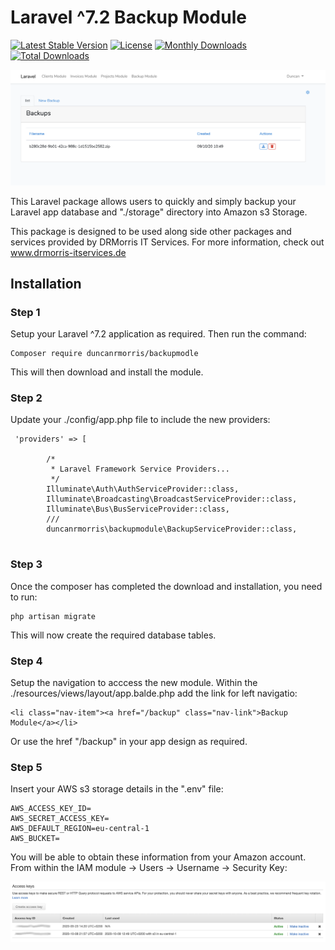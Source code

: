 # Laravel ^7.2 Backup Module

[![Latest Stable Version](https://poser.pugx.org/duncanrmorris/backupmodule/v)](//packagist.org/packages/duncanrmorris/backupmodule)
[![License](https://poser.pugx.org/duncanrmorris/backupmodule/license)](//packagist.org/packages/duncanrmorris/backupmodule)
[![Monthly Downloads](https://poser.pugx.org/duncanrmorris/backupmodule/d/monthly)](//packagist.org/packages/duncanrmorris/backupmodule)
[![Total Downloads](https://poser.pugx.org/duncanrmorris/backupmodule/downloads)](//packagist.org/packages/duncanrmorris/backupmodule)


![The Backup Module](backup_module_overview.png)

This Laravel package allows users to quickly and simply backup your Laravel app database and "./storage" directory into Amazon s3 Storage.  

This package is designed to be used along side other packages and services provided by DRMorris IT Services.  For more information, check out www.drmorris-itservices.de

## Installation

### Step 1

Setup your Laravel ^7.2 application as required.  Then run the command:

```
Composer require duncanrmorris/backupmodle
```
This will then download and install the module.

### Step 2
Update your ./config/app.php file to include the new providers:

````
 'providers' => [

        /*
         * Laravel Framework Service Providers...
         */
        Illuminate\Auth\AuthServiceProvider::class,
        Illuminate\Broadcasting\BroadcastServiceProvider::class,
        Illuminate\Bus\BusServiceProvider::class,
        ///
        duncanrmorris\backupmodule\BackupServiceProvider::class,
        
````

### Step 3
Once the composer has completed the download and installation, you need to run:

````
php artisan migrate
````

This will now create the required database tables.

### Step 4
Setup the navigation to acccess the new module.  Within the ./resources/views/layout/app.balde.php add the link for left navigatio:

````
<li class="nav-item"><a href="/backup" class="nav-link">Backup Module</a></li>
````

Or use the href "/backup" in your app design as required.

### Step 5
Insert your AWS s3 storage details in the ".env" file:

````
AWS_ACCESS_KEY_ID=
AWS_SECRET_ACCESS_KEY=
AWS_DEFAULT_REGION=eu-central-1
AWS_BUCKET=
````

You will be able to obtain these information from your Amazon account.  From within the IAM module -> Users -> Username -> Security Key:

![AWS User Access Keys](aws_keys.png)



